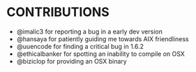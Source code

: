  CONTRIBUTIONS
==============

- @imalic3 for reporting a bug in a early dev version
- @hansaya for patiently guiding me towards AIX friendliness
- @uuencode for finding a critical bug in 1.6.2
- @ethicalbanker for spotting an inability to compile on OSX
- @biziclop for providing an OSX binary
